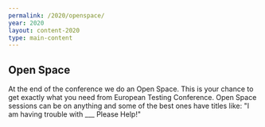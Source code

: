 ```yaml
---
permalink: /2020/openspace/
year: 2020
layout: content-2020
type: main-content
---
```


## Open Space

At the end of the conference we do an Open Space. This is your chance to get exactly what you need from European Testing Conference. Open Space sessions can be on anything and some of the best ones have titles like: "I am having trouble with ___ Please Help!"

<br/>